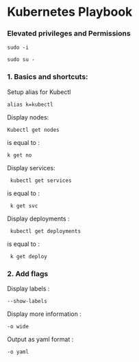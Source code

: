 # Kubernetes Playbook

### Elevated privileges and Permissions

    sudo -i
    
    sudo su -




### 1. Basics and shortcuts:

Setup alias for Kubectl 

    alias k=kubectl
    
Display nodes:

    Kubectl get nodes
    
is equal to :
  
    k get no
    
    
Display services:

     kubectl get services
     
is equal to :

     k get svc
     
Display deployments :

     kubectl get deployments 
     
is equal to :

     k get deploy



### 2. Add flags

Display labels :

    --show-labels  
    
Display more information :

    -o wide
   
Output as yaml format :

    -o yaml
    
    
